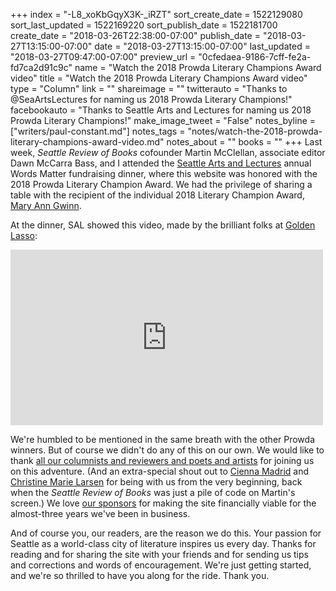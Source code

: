 +++
index = "-L8_xoKbGqyX3K-_iRZT"
sort_create_date = 1522129080
sort_last_updated = 1522169220
sort_publish_date = 1522181700
create_date = "2018-03-26T22:38:00-07:00"
publish_date = "2018-03-27T13:15:00-07:00"
date = "2018-03-27T13:15:00-07:00"
last_updated = "2018-03-27T09:47:00-07:00"
preview_url = "0cfedaea-9186-7cff-fe2a-fd7ca2d91c9c"
name = "Watch the 2018 Prowda Literary Champions Award video"
title = "Watch the 2018 Prowda Literary Champions Award video"
type = "Column"
link = ""
shareimage = ""
twitterauto = "Thanks to @SeaArtsLectures for naming us 2018 Prowda Literary Champions!"
facebookauto = "Thanks to Seattle Arts and Lectures for naming us 2018 Prowda Literary Champions!"
make_image_tweet = "False"
notes_byline = ["writers/paul-constant.md"]
notes_tags = "notes/watch-the-2018-prowda-literary-champions-award-video.md"
notes_about = ""
books = ""
+++
Last week, *Seattle Review of Books* cofounder Martin McClellan, associate editor Dawn McCarra Bass, and I attended the [Seattle Arts and Lectures](https://lectures.org/) annual Words Matter fundraising dinner, where this website was honored with the 2018 Prowda Literary Champion Award. We had the privilege of sharing a table with the recipient of the individual 2018 Literary Champion Award, [Mary Ann Gwinn](http://abcnews.go.com/Politics/lawmakers-nra-money/story?id=53230001). 

At the dinner, SAL showed this video, made by the brilliant folks at [Golden Lasso](http://www.goldenlasso.com/):

<iframe src="https://player.vimeo.com/video/260480757" width="500" height="281" frameborder="0" webkitallowfullscreen mozallowfullscreen allowfullscreen></iframe>

We're humbled to be mentioned in the same breath with the other Prowda winners. But of course we didn't do any of this on our own. We would like to thank [all our columnists and reviewers and poets and artists](http://www.seattlereviewofbooks.com/writers/) for joining us on this adventure. (And an extra-special shout out to [Cienna Madrid](http://www.seattlereviewofbooks.com/writers/cienna-madrid/) and [Christine Marie Larsen](http://www.seattlereviewofbooks.com/writers/christine-marie-larsen/) for being with us from the very beginning, back when the *Seattle Review of Books* was just a pile of code on Martin's screen.) We love [our sponsors](http://www.seattlereviewofbooks.com/sponsor) for making the site financially viable for the almost-three years we've been in business. 

And of course you, our readers, are the reason we do this. Your passion for Seattle as a world-class city of literature inspires us every day. Thanks for reading and for sharing the site with your friends and for sending us tips and corrections and words of encouragement. We're just getting started, and we're so thrilled to have you along for the ride. Thank you. 